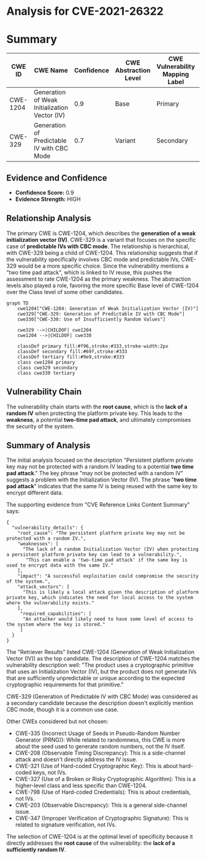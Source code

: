 # Analysis for CVE-2021-26322

# Summary
| CWE ID | CWE Name | Confidence | CWE Abstraction Level | CWE Vulnerability Mapping Label | CWE-Vulnerability Mapping Notes |
|---|---|---|---|---|---|
| CWE-1204 | Generation of Weak Initialization Vector (IV) | 0.9 | Base | Primary | Allowed |
| CWE-329 | Generation of Predictable IV with CBC Mode | 0.7 | Variant | Secondary | Allowed |

## Evidence and Confidence

*   **Confidence Score:** 0.9
*   **Evidence Strength:** HIGH

## Relationship Analysis
The primary CWE is CWE-1204, which describes the **generation of a weak initialization vector (IV)**. CWE-329 is a variant that focuses on the specific case of **predictable IVs with CBC mode**. The relationship is hierarchical, with CWE-329 being a child of CWE-1204. This relationship suggests that if the vulnerability specifically involves CBC mode and predictable IVs, CWE-329 would be a more specific choice. Since the vulnerability mentions a "two time pad attack", which is linked to IV reuse, this pushes the assessment to rate CWE-1204 as the primary weakness. The abstraction levels also played a role, favoring the more specific Base level of CWE-1204 over the Class level of some other candidates.

```mermaid
graph TD
    cwe1204["CWE-1204: Generation of Weak Initialization Vector (IV)"]
    cwe329["CWE-329: Generation of Predictable IV with CBC Mode"]
    cwe330["CWE-330: Use of Insufficiently Random Values"]
    
    cwe329 -->|CHILDOF| cwe1204
    cwe1204 -->|CHILDOF| cwe330

    classDef primary fill:#f96,stroke:#333,stroke-width:2px
    classDef secondary fill:#69f,stroke:#333
    classDef tertiary fill:#9e9,stroke:#333
    class cwe1204 primary
    class cwe329 secondary
    class cwe330 tertiary
```

## Vulnerability Chain
The vulnerability chain starts with the **root cause**, which is the **lack of a random IV** when protecting the platform private key. This leads to the **weakness**, a potential **two-time pad attack**, and ultimately compromises the security of the system.

## Summary of Analysis
The initial analysis focused on the description "Persistent platform private key may not be protected with a random IV leading to a potential **two time pad attack**." The key phrase "may not be protected with a random IV" suggests a problem with the Initialization Vector (IV). The phrase "**two time pad attack**" indicates that the same IV is being reused with the same key to encrypt different data.

The supporting evidence from "CVE Reference Links Content Summary" says:
```
{
  "vulnerability_details": {
    "root_cause": "The persistent platform private key may not be protected with a random IV.",
    "weaknesses": [
      "The lack of a random Initialization Vector (IV) when protecting a persistent platform private key can lead to a vulnerability.",
       "This can enable a 'two-time pad attack' if the same key is used to encrypt data with the same IV."
    ],
    "impact": "A successful exploitation could compromise the security of the system.",
    "attack_vectors": [
      "This is likely a local attack given the description of platform private key, which indicates the need for local access to the system where the vulnerability exists."
    ],
     "required_capabilities": [
      "An attacker would likely need to have some level of access to the system where the key is stored."
     ]
  }
}
```
The "Retriever Results" listed CWE-1204 (Generation of Weak Initialization Vector (IV)) as the top candidate. The description of CWE-1204 matches the vulnerability description well: "The product uses a cryptographic primitive that uses an Initialization Vector (IV), but the product does not generate IVs that are sufficiently unpredictable or unique according to the expected cryptographic requirements for that primitive."

CWE-329 (Generation of Predictable IV with CBC Mode) was considered as a secondary candidate because the description doesn't explicitly mention CBC mode, though it is a common use case.

Other CWEs considered but not chosen:

*   CWE-335 (Incorrect Usage of Seeds in Pseudo-Random Number Generator (PRNG)): While related to randomness, this CWE is more about the seed used to generate random numbers, not the IV itself.
*   CWE-208 (Observable Timing Discrepancy): This is a side-channel attack and doesn't directly address the IV issue.
*   CWE-321 (Use of Hard-coded Cryptographic Key): This is about hard-coded keys, not IVs.
*   CWE-327 (Use of a Broken or Risky Cryptographic Algorithm): This is a higher-level class and less specific than CWE-1204.
*   CWE-798 (Use of Hard-coded Credentials): This is about credentials, not IVs.
*   CWE-203 (Observable Discrepancy): This is a general side-channel issue.
*   CWE-347 (Improper Verification of Cryptographic Signature): This is related to signature verification, not IVs.

The selection of CWE-1204 is at the optimal level of specificity because it directly addresses the **root cause** of the vulnerability: the **lack of a sufficiently random IV**.
